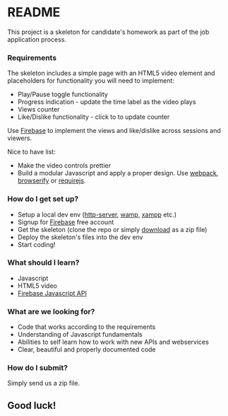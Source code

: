 # README #

This project is a skeleton for candidate's homework as part of the job application process.

### Requirements ###
The skeleton includes a simple page with an HTML5 video element and placeholders for functionality you will need to implement: 

* Play/Pause toggle functionality
* Progress indication - update the time label as the video plays
* Views counter
* Like/Dislike functionality - click to to update counter

Use [Firebase](https://www.firebase.com/) to implement the views and like/dislike across sessions and viewers.

Nice to have list:

* Make the video controls prettier
* Build a modular Javascript and apply a proper design. Use [webpack](https://webpack.github.io/), [browserify](http://browserify.org/) or [requirejs](http://requirejs.org/).

### How do I get set up? ###

* Setup a local dev env ([http-server](https://www.npmjs.com/package/http-server), [wamp](http://www.wampserver.com/en/), [xampp](https://www.apachefriends.org/index.html) etc.)
* Signup for [Firebase](https://www.firebase.com/) free account
* Get the skeleton (clone the repo or simply [download](https://bitbucket.org/interludedevs/candidatehomework/downloads) as a zip file)
* Deploy the skeleton's files into the dev env
* Start coding!

### What should I learn? ###

* Javascript
* HTML5 video
* [Firebase Javascript API](https://www.firebase.com/docs/web/quickstart.html) 

### What are we looking for? ###

* Code that works according to the requirements
* Understanding of Javascript fundamentals
* Abilities to self learn how to work with new APIs and webservices
* Clear, beautiful and properly documented code

### How do I submit? ###

Simply send us a zip file.

## Good luck! ##